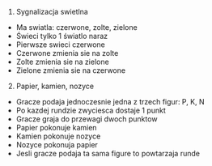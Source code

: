 1. Sygnalizacja swietlna
  - Ma swiatla: czerwone, zolte, zielone
  - Świeci tylko 1 światlo naraz
  - Pierwsze swieci czerwone
  - Czerwone zmienia sie na zolte
  - Zolte zmienia sie na zielone
  - Zielone zmienia sie na czerwone


2. Papier, kamien, nozyce
- Gracze podaja jednoczesnie jedna z trzech figur: P, K, N
- Po kazdej rundzie zwyciesca dostaje 1 punkt
- Gracze graja do przewagi dwoch punktow
- Papier pokonuje kamien
- Kamien pokonuje nozyce
- Nozyce pokonuja papier
- Jesli gracze podaja ta sama figure to powtarzaja runde

